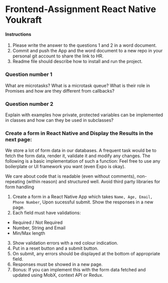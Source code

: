 # Frontend-Assignment React Native Youkraft

#### Instructions

1. Please write the answer to the questions 1 and 2 in a word document.
2. Commit and push the App and the word document to a new repo in your personal git account to share the link to HR.
3. Readme file should describe how to install and run the project.

### Question number 1

What are microtasks? What is a microtask queue? What is their role in Promises and how are they different from callbacks?

### Question number 2

Explain with examples how private, protected variables can be implemented in classes and how can they be used in subclasses?

### Create a form in React Native and Display the Results in the next page:

We store a lot of form data in our databases. A frequent task would be to fetch the form data, render it, validate it and modify any changes. The following is a basic implementation of such a function:
Feel free to use any boilerplate or UI framework you want (even Expo is okay).

We care about code that is readable (even without comments), non-repeating (within reason) and structured well.
Avoid third party libraries for form handling

1. Create a form in a React Native App which takes `Name, Age, Email, Phone Number`, Upon sucessful submit. Show the responses in a new page.
2. Each field must have validations:

- Required / Not Required
- Number, String and Email
- Min/Max length

3. Show validation errors with a red colour indication.
4. Put in a reset button and a submit button.
5. On submit, any errors should be displayed at the bottom of appropriate field.
6. Responses must be showed in a new page.
7. Bonus: If you can implement this with the form data fetched and updated using MobX, context API or Redux.
